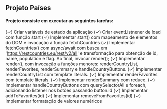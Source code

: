 ## Projeto Países

#### Projeto consiste em executar as seguintes tarefas:

(✓) Criar variáveis de estado da aplicação
(✓) Criar eventListnener de load com função start
(✓) Implementar start() com mapeamento de elementos 
   do DOM e invocação à função fetchCountries
(✓) Implementar fetchCountries() com async/await 
   com busca em 'https://restcountries.eu/rest/v2/all' 
   e transformação para obtenção de id, name, population e flag. 
   Ao final, invocar render();
(✓) Implementar render(), com invocação a funções menores: 
   renderCountryList, renderFavorites, renderSummary e handleCountryButtons.
(✓) Implementar renderCountryList com template literals.
(✓) Implementar renderFavorites com template literals.
(✓) Implementar renderSummary com reduce.
(✓) Implementar handleCountryButtons com querySelectorAll 
   e foreach, adicionando listener nos botões passando button.id
(✓) Implementar addToFavorites(id)
(✓) Implementar removeFromFavorites(id)
(✓) Implementar formatação de valores numéricos
